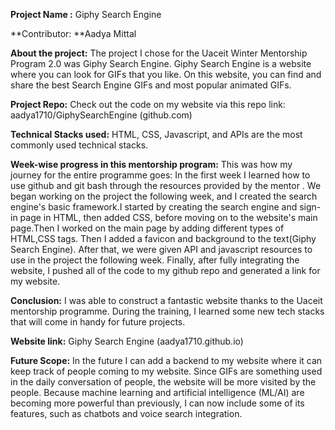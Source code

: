 **Project Name :** Giphy Search Engine

**Contributor: **Aadya Mittal

**About the project:**
The project I chose for the Uaceit Winter Mentorship Program 2.0 was Giphy Search Engine. Giphy Search Engine is a website where you can look for GIFs that you like.
On this website, you can find and share the best Search Engine GIFs and most popular animated GIFs.

**Project Repo:**
Check out the code on my website via this repo link: aadya1710/GiphySearchEngine (github.com)

**Technical Stacks used:**
HTML, CSS, Javascript, and APIs are the most commonly used technical stacks.

**Week-wise progress in this mentorship program:**
This was how my journey for the entire programme goes:
In the first week I learned how to use github and git bash through the resources provided by the mentor . We began working on the project the following week, and I created the search engine's basic framework.I started by creating the search engine and sign-in page in HTML, then added CSS, before moving on to the website's main page.Then I worked on the main page by adding different types of HTML,CSS tags. Then I added a favicon and background to the text(Giphy Search Engine). After that, we were given API and javascript resources to use in the project the following week.  Finally, after fully integrating the website, I pushed all of the code to my github repo and generated a link for my website.

**Conclusion:**
I was able to construct a fantastic website thanks to the Uaceit mentorship programme. During the training, I learned some new tech stacks that will come in handy for future projects.

**Website link:** Giphy Search Engine (aadya1710.github.io)

**Future Scope:**
In the future I can add a backend to my website where it can keep track of people coming to my website. Since GIFs are something used in the daily conversation of people, the website will be more visited by the people.  Because machine learning and artificial intelligence (ML/AI) are becoming more powerful than previously, I can now include some of its features, such as chatbots and voice search integration.


